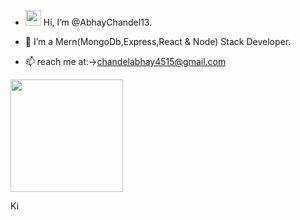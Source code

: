 - <img src="https://raw.githubusercontent.com/MartinHeinz/MartinHeinz/master/wave.gif" width="25px" height="25px"> Hi, I’m @AbhayChandel13.

- 👀 I’m a Mern(MongoDb,Express,React & Node)  Stack Developer.

- 📫  reach me at:->chandelabhay4515@gmail.com

<img height="180em" src="https://github-readme-stats.vercel.app/api?username=AbhayChandel13&show_icons=true&hide_border=true&&count_private=true&include_all_commits=true" />

<!-- ![visitors](https://visitor-badge.glitch.me/badge?$page_id=page.id) -->
<!---
AbhayChandel13/AbhayChandel13 is a ✨ special ✨ repository because its `README.md` (this file) appears on your GitHub profile.
You can click the Preview link to take a look at your changes .
--->
Ki
